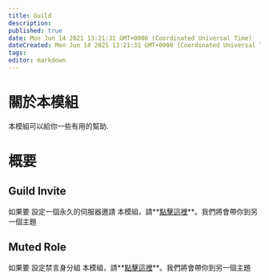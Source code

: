 ```yaml
---
title: Guild
description:
published: true
date: Mon Jun 14 2021 13:21:31 GMT+0000 (Coordinated Universal Time)
dateCreated: Mon Jun 14 2021 13:21:31 GMT+0000 (Coordinated Universal Time)
tags:
editor: markdown
---
```


# 關於本模組

本模組可以給你一些有用的幫助.

# 概要

## Guild Invite

如果要 設定一個永久的伺服器邀請 本模組，請**[點擊這裡](https://wiki.filobot.xyz/zh-tw/modules/guild/invite)**。我們將會帶你到另一個主題

## Muted Role

如果要 設定禁言身分組 本模組，請**[點擊這裡](https://wiki.filobot.xyz/zh-tw/modules/guild/muted)**。我們將會帶你到另一個主題
